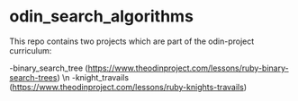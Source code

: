 # odin_search_algorithms

This repo contains two projects which are part of the odin-project curriculum:

-binary_search_tree (https://www.theodinproject.com/lessons/ruby-binary-search-trees)
\n
-knight_travails (https://www.theodinproject.com/lessons/ruby-knights-travails)


